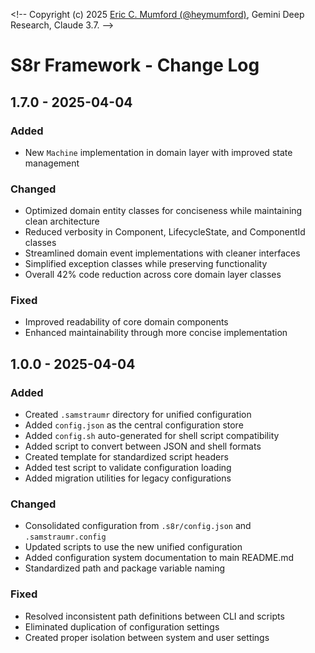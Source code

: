 <!--
Copyright (c) 2025 Eric C. Mumford (@heymumford)

This software was developed with analytical assistance from AI tools 
including Claude 3.7 Sonnet, Claude Code, and Google Gemini Deep Research,
which were used as paid services. All intellectual property rights 
remain exclusively with the copyright holder listed above.

Licensed under the Mozilla Public License 2.0
-->

<\!-- 
Copyright (c) 2025 [Eric C. Mumford (@heymumford)](https://github.com/heymumford), Gemini Deep Research, Claude 3.7.
-->

# S8r Framework - Change Log

## 1.7.0 - 2025-04-04

### Added

- New `Machine` implementation in domain layer with improved state management

### Changed

- Optimized domain entity classes for conciseness while maintaining clean architecture
- Reduced verbosity in Component, LifecycleState, and ComponentId classes
- Streamlined domain event implementations with cleaner interfaces
- Simplified exception classes while preserving functionality
- Overall 42% code reduction across core domain layer classes

### Fixed

- Improved readability of core domain components
- Enhanced maintainability through more concise implementation

## 1.0.0 - 2025-04-04

### Added

- Created `.samstraumr` directory for unified configuration
- Added `config.json` as the central configuration store
- Added `config.sh` auto-generated for shell script compatibility
- Added script to convert between JSON and shell formats
- Created template for standardized script headers
- Added test script to validate configuration loading
- Added migration utilities for legacy configurations

### Changed

- Consolidated configuration from `.s8r/config.json` and `.samstraumr.config`
- Updated scripts to use the new unified configuration
- Added configuration system documentation to main README.md
- Standardized path and package variable naming

### Fixed

- Resolved inconsistent path definitions between CLI and scripts
- Eliminated duplication of configuration settings
- Created proper isolation between system and user settings
